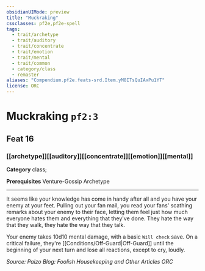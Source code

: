 ```yaml
---
obsidianUIMode: preview
title: "Muckraking"
cssclasses: pf2e,pf2e-spell
tags:
  - trait/archetype
  - trait/auditory
  - trait/concentrate
  - trait/emotion
  - trait/mental
  - trait/common
  - category/class
  - remaster
aliases: "Compendium.pf2e.feats-srd.Item.yM8ITsQuIAxPu1YT"
license: ORC
---
```

# Muckraking `pf2:3`
## Feat 16
### [[archetype]][[auditory]][[concentrate]][[emotion]][[mental]]

**Category** class; 



**Prerequisites** Venture-Gossip Archetype
* * *
It seems like your knowledge has come in handy after all and you have your enemy at your feet. Pulling out your fan mail, you read your fans' scathing remarks about your enemy to their face, letting them feel just how much everyone hates them and everything that they've done. They hate the way that they walk, they hate the way that they talk.

Your enemy takes 10d10 mental damage, with a basic `Will check` save. On a critical failure, they're [[Conditions/Off-Guard|Off-Guard]] until the beginning of your next turn and lose all reactions, except to cry, loudly.

*Source: Paizo Blog: Foolish Housekeeping and Other Articles*
*ORC*